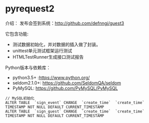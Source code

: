 # pyrequest2

介绍：
  发布会签到系统：http://github.com/defnngj/guest3

  它包含功能:
  * 测试数据初始化，并对数据的插入做了封装。
  * unittest单元测试框架运行测试
  * HTMLTestRunner生成接口测试报告


Python版本与依赖库：
  * python3.5+ :https://www.python.org/
  * seldom2.1.0+: https://github.com/SeldomQA/seldom
  * PyMySQL: https://github.com/PyMySQL/PyMySQL


```MySQL
// MySQL初始化
ALTER TABLE  `sign_event` CHANGE  `create_time`  `create_time` TIMESTAMP NOT NULL DEFAULT CURRENT_TIMESTAMP
ALTER TABLE  `sign_guest` CHANGE  `create_time`  `create_time` TIMESTAMP NOT NULL DEFAULT CURRENT_TIMESTAMP
```
